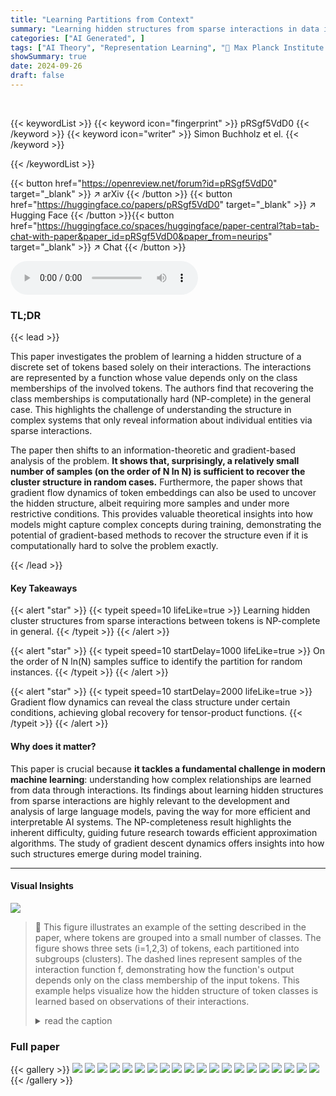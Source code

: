 ```yaml
---
title: "Learning Partitions from Context"
summary: "Learning hidden structures from sparse interactions in data is computationally hard but can be achieved with sufficient samples using gradient-based methods; This is shown by analyzing the gradient dy..."
categories: ["AI Generated", ]
tags: ["AI Theory", "Representation Learning", "🏢 Max Planck Institute for Intelligent Systems",]
showSummary: true
date: 2024-09-26
draft: false
---
```


<br>

{{< keywordList >}}
{{< keyword icon="fingerprint" >}} pRSgf5VdD0 {{< /keyword >}}
{{< keyword icon="writer" >}} Simon Buchholz et el. {{< /keyword >}}
 
{{< /keywordList >}}

{{< button href="https://openreview.net/forum?id=pRSgf5VdD0" target="_blank" >}}
↗ arXiv
{{< /button >}}
{{< button href="https://huggingface.co/papers/pRSgf5VdD0" target="_blank" >}}
↗ Hugging Face
{{< /button >}}{{< button href="https://huggingface.co/spaces/huggingface/paper-central?tab=tab-chat-with-paper&paper_id=pRSgf5VdD0&paper_from=neurips" target="_blank" >}}
↗ Chat
{{< /button >}}




<audio controls>
    <source src="https://ai-paper-reviewer.com/pRSgf5VdD0/podcast.wav" type="audio/wav">
    Your browser does not support the audio element.
</audio>


### TL;DR


{{< lead >}}

This paper investigates the problem of learning a hidden structure of a discrete set of tokens based solely on their interactions.  The interactions are represented by a function whose value depends only on the class memberships of the involved tokens. The authors find that recovering the class memberships is computationally hard (NP-complete) in the general case.  This highlights the challenge of understanding the structure in complex systems that only reveal information about individual entities via sparse interactions. 

The paper then shifts to an information-theoretic and gradient-based analysis of the problem. **It shows that, surprisingly, a relatively small number of samples (on the order of N ln N) is sufficient to recover the cluster structure in random cases.** Furthermore, the paper shows that gradient flow dynamics of token embeddings can also be used to uncover the hidden structure, albeit requiring more samples and under more restrictive conditions. This provides valuable theoretical insights into how models might capture complex concepts during training, demonstrating the potential of gradient-based methods to recover the structure even if it is computationally hard to solve the problem exactly.

{{< /lead >}}


#### Key Takeaways

{{< alert "star" >}}
{{< typeit speed=10 lifeLike=true >}} Learning hidden cluster structures from sparse interactions between tokens is NP-complete in general. {{< /typeit >}}
{{< /alert >}}

{{< alert "star" >}}
{{< typeit speed=10 startDelay=1000 lifeLike=true >}} On the order of N ln(N) samples suffice to identify the partition for random instances. {{< /typeit >}}
{{< /alert >}}

{{< alert "star" >}}
{{< typeit speed=10 startDelay=2000 lifeLike=true >}} Gradient flow dynamics can reveal the class structure under certain conditions, achieving global recovery for tensor-product functions. {{< /typeit >}}
{{< /alert >}}

#### Why does it matter?
This paper is crucial because **it tackles a fundamental challenge in modern machine learning**: understanding how complex relationships are learned from data through interactions.  Its findings about learning hidden structures from sparse interactions are highly relevant to the development and analysis of large language models, paving the way for more efficient and interpretable AI systems.  The NP-completeness result highlights the inherent difficulty, guiding future research towards efficient approximation algorithms. The study of gradient descent dynamics offers insights into how such structures emerge during model training.

------
#### Visual Insights



![](https://ai-paper-reviewer.com/pRSgf5VdD0/figures_2_1.jpg)

> 🔼 This figure illustrates an example of the setting described in the paper, where tokens are grouped into a small number of classes. The figure shows three sets (i=1,2,3) of tokens, each partitioned into subgroups (clusters). The dashed lines represent samples of the interaction function f, demonstrating how the function's output depends only on the class membership of the input tokens. This example helps visualize how the hidden structure of token classes is learned based on observations of their interactions.
> <details>
> <summary>read the caption</summary>
> Figure 1: Illustration of the setting for I = 3 different groups clustered in 3, 2, and 3 subgroups respectively. Samples consist of one element of each group, the dashed lines indicate samples (1, 3, 1) and (3, 7, 6).
> </details>







### Full paper

{{< gallery >}}
<img src="https://ai-paper-reviewer.com/pRSgf5VdD0/1.png" class="grid-w50 md:grid-w33 xl:grid-w25" />
<img src="https://ai-paper-reviewer.com/pRSgf5VdD0/2.png" class="grid-w50 md:grid-w33 xl:grid-w25" />
<img src="https://ai-paper-reviewer.com/pRSgf5VdD0/3.png" class="grid-w50 md:grid-w33 xl:grid-w25" />
<img src="https://ai-paper-reviewer.com/pRSgf5VdD0/4.png" class="grid-w50 md:grid-w33 xl:grid-w25" />
<img src="https://ai-paper-reviewer.com/pRSgf5VdD0/5.png" class="grid-w50 md:grid-w33 xl:grid-w25" />
<img src="https://ai-paper-reviewer.com/pRSgf5VdD0/6.png" class="grid-w50 md:grid-w33 xl:grid-w25" />
<img src="https://ai-paper-reviewer.com/pRSgf5VdD0/7.png" class="grid-w50 md:grid-w33 xl:grid-w25" />
<img src="https://ai-paper-reviewer.com/pRSgf5VdD0/8.png" class="grid-w50 md:grid-w33 xl:grid-w25" />
<img src="https://ai-paper-reviewer.com/pRSgf5VdD0/9.png" class="grid-w50 md:grid-w33 xl:grid-w25" />
<img src="https://ai-paper-reviewer.com/pRSgf5VdD0/10.png" class="grid-w50 md:grid-w33 xl:grid-w25" />
<img src="https://ai-paper-reviewer.com/pRSgf5VdD0/11.png" class="grid-w50 md:grid-w33 xl:grid-w25" />
<img src="https://ai-paper-reviewer.com/pRSgf5VdD0/12.png" class="grid-w50 md:grid-w33 xl:grid-w25" />
<img src="https://ai-paper-reviewer.com/pRSgf5VdD0/13.png" class="grid-w50 md:grid-w33 xl:grid-w25" />
<img src="https://ai-paper-reviewer.com/pRSgf5VdD0/14.png" class="grid-w50 md:grid-w33 xl:grid-w25" />
<img src="https://ai-paper-reviewer.com/pRSgf5VdD0/15.png" class="grid-w50 md:grid-w33 xl:grid-w25" />
<img src="https://ai-paper-reviewer.com/pRSgf5VdD0/16.png" class="grid-w50 md:grid-w33 xl:grid-w25" />
<img src="https://ai-paper-reviewer.com/pRSgf5VdD0/17.png" class="grid-w50 md:grid-w33 xl:grid-w25" />
<img src="https://ai-paper-reviewer.com/pRSgf5VdD0/18.png" class="grid-w50 md:grid-w33 xl:grid-w25" />
<img src="https://ai-paper-reviewer.com/pRSgf5VdD0/19.png" class="grid-w50 md:grid-w33 xl:grid-w25" />
<img src="https://ai-paper-reviewer.com/pRSgf5VdD0/20.png" class="grid-w50 md:grid-w33 xl:grid-w25" />
{{< /gallery >}}